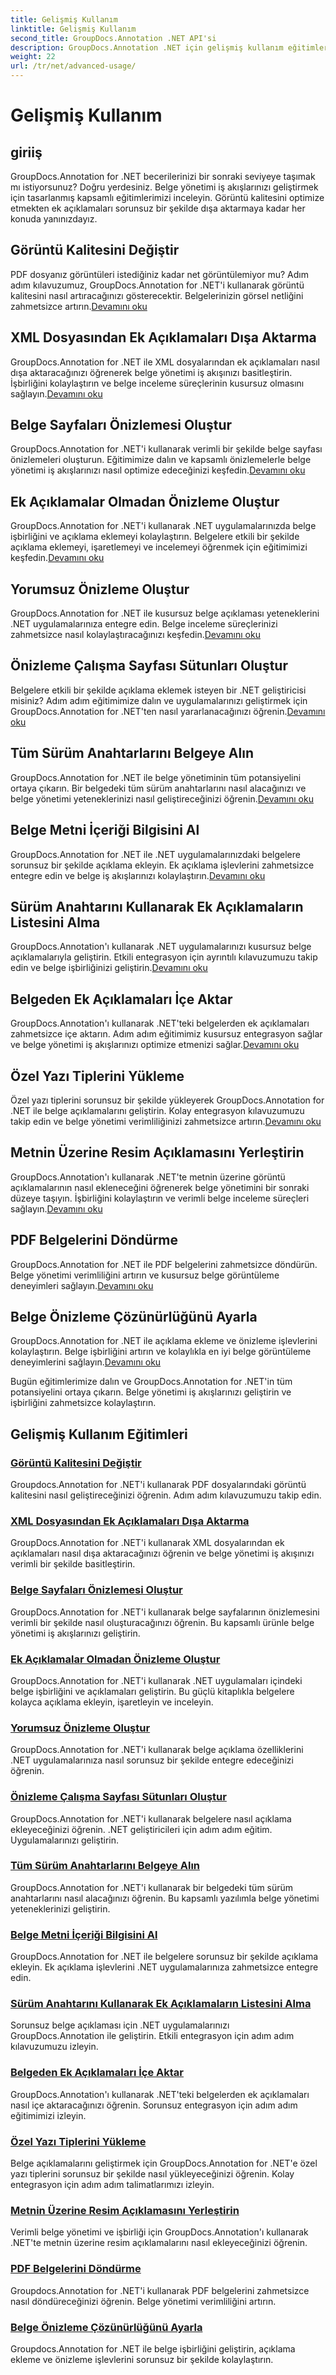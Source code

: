 ```yaml
---
title: Gelişmiş Kullanım
linktitle: Gelişmiş Kullanım
second_title: GroupDocs.Annotation .NET API'si
description: GroupDocs.Annotation .NET için gelişmiş kullanım eğitimlerini keşfedin. Görüntü kalitesi, açıklamaların dışa aktarımı ve daha fazlası hakkında adım adım kılavuzlarla belge yönetimini geliştirin.
weight: 22
url: /tr/net/advanced-usage/
---
```


# Gelişmiş Kullanım

## giriiş

GroupDocs.Annotation for .NET becerilerinizi bir sonraki seviyeye taşımak mı istiyorsunuz? Doğru yerdesiniz. Belge yönetimi iş akışlarınızı geliştirmek için tasarlanmış kapsamlı eğitimlerimizi inceleyin. Görüntü kalitesini optimize etmekten ek açıklamaları sorunsuz bir şekilde dışa aktarmaya kadar her konuda yanınızdayız.

## Görüntü Kalitesini Değiştir
 PDF dosyanız görüntüleri istediğiniz kadar net görüntülemiyor mu? Adım adım kılavuzumuz, GroupDocs.Annotation for .NET'i kullanarak görüntü kalitesini nasıl artıracağınızı gösterecektir. Belgelerinizin görsel netliğini zahmetsizce artırın.[Devamını oku](./change-image-quality/)

## XML Dosyasından Ek Açıklamaları Dışa Aktarma
 GroupDocs.Annotation for .NET ile XML dosyalarından ek açıklamaları nasıl dışa aktaracağınızı öğrenerek belge yönetimi iş akışınızı basitleştirin. İşbirliğini kolaylaştırın ve belge inceleme süreçlerinin kusursuz olmasını sağlayın.[Devamını oku](./export-annotations-xml-file/)

## Belge Sayfaları Önizlemesi Oluştur
GroupDocs.Annotation for .NET'i kullanarak verimli bir şekilde belge sayfası önizlemeleri oluşturun. Eğitimimize dalın ve kapsamlı önizlemelerle belge yönetimi iş akışlarınızı nasıl optimize edeceğinizi keşfedin.[Devamını oku](./generate-document-pages-preview/)

## Ek Açıklamalar Olmadan Önizleme Oluştur
 GroupDocs.Annotation for .NET'i kullanarak .NET uygulamalarınızda belge işbirliğini ve açıklama eklemeyi kolaylaştırın. Belgelere etkili bir şekilde açıklama eklemeyi, işaretlemeyi ve incelemeyi öğrenmek için eğitimimizi keşfedin.[Devamını oku](./generate-preview-without-annotations/)

## Yorumsuz Önizleme Oluştur
 GroupDocs.Annotation for .NET ile kusursuz belge açıklaması yeteneklerini .NET uygulamalarınıza entegre edin. Belge inceleme süreçlerinizi zahmetsizce nasıl kolaylaştıracağınızı keşfedin.[Devamını oku](./generate-preview-without-comments/)

## Önizleme Çalışma Sayfası Sütunları Oluştur
 Belgelere etkili bir şekilde açıklama eklemek isteyen bir .NET geliştiricisi misiniz? Adım adım eğitimimize dalın ve uygulamalarınızı geliştirmek için GroupDocs.Annotation for .NET'ten nasıl yararlanacağınızı öğrenin.[Devamını oku](./generate-preview-worksheet-columns/)

## Tüm Sürüm Anahtarlarını Belgeye Alın
GroupDocs.Annotation for .NET ile belge yönetiminin tüm potansiyelini ortaya çıkarın. Bir belgedeki tüm sürüm anahtarlarını nasıl alacağınızı ve belge yönetimi yeteneklerinizi nasıl geliştireceğinizi öğrenin.[Devamını oku](./get-all-version-keys-document/)

## Belge Metni İçeriği Bilgisini Al
 GroupDocs.Annotation for .NET ile .NET uygulamalarınızdaki belgelere sorunsuz bir şekilde açıklama ekleyin. Ek açıklama işlevlerini zahmetsizce entegre edin ve belge iş akışlarınızı kolaylaştırın.[Devamını oku](./get-document-text-content-information/)

## Sürüm Anahtarını Kullanarak Ek Açıklamaların Listesini Alma
 GroupDocs.Annotation'ı kullanarak .NET uygulamalarınızı kusursuz belge açıklamalarıyla geliştirin. Etkili entegrasyon için ayrıntılı kılavuzumuzu takip edin ve belge işbirliğinizi geliştirin.[Devamını oku](./get-list-annotations-version-key/)

## Belgeden Ek Açıklamaları İçe Aktar
 GroupDocs.Annotation'ı kullanarak .NET'teki belgelerden ek açıklamaları zahmetsizce içe aktarın. Adım adım eğitimimiz kusursuz entegrasyon sağlar ve belge yönetimi iş akışlarınızı optimize etmenizi sağlar.[Devamını oku](./import-annotations-from-document/)

## Özel Yazı Tiplerini Yükleme
Özel yazı tiplerini sorunsuz bir şekilde yükleyerek GroupDocs.Annotation for .NET ile belge açıklamalarını geliştirin. Kolay entegrasyon kılavuzumuzu takip edin ve belge yönetimi verimliliğinizi zahmetsizce artırın.[Devamını oku](./loading-custom-fonts/)

## Metnin Üzerine Resim Açıklamasını Yerleştirin
 GroupDocs.Annotation'ı kullanarak .NET'te metnin üzerine görüntü açıklamalarının nasıl ekleneceğini öğrenerek belge yönetimini bir sonraki düzeye taşıyın. İşbirliğini kolaylaştırın ve verimli belge inceleme süreçleri sağlayın.[Devamını oku](./put-image-annotation-over-text/)

## PDF Belgelerini Döndürme
 GroupDocs.Annotation for .NET ile PDF belgelerini zahmetsizce döndürün. Belge yönetimi verimliliğini artırın ve kusursuz belge görüntüleme deneyimleri sağlayın.[Devamını oku](./rotating-pdf-documents/)

## Belge Önizleme Çözünürlüğünü Ayarla
 GroupDocs.Annotation for .NET ile açıklama ekleme ve önizleme işlevlerini kolaylaştırın. Belge işbirliğini artırın ve kolaylıkla en iyi belge görüntüleme deneyimlerini sağlayın.[Devamını oku](./set-document-preview-resolution/)

Bugün eğitimlerimize dalın ve GroupDocs.Annotation for .NET'in tüm potansiyelini ortaya çıkarın. Belge yönetimi iş akışlarınızı geliştirin ve işbirliğini zahmetsizce kolaylaştırın.
## Gelişmiş Kullanım Eğitimleri
### [Görüntü Kalitesini Değiştir](./change-image-quality/)
Groupdocs.Annotation for .NET'i kullanarak PDF dosyalarındaki görüntü kalitesini nasıl geliştireceğinizi öğrenin. Adım adım kılavuzumuzu takip edin.
### [XML Dosyasından Ek Açıklamaları Dışa Aktarma](./export-annotations-xml-file/)
GroupDocs.Annotation for .NET'i kullanarak XML dosyalarından ek açıklamaları nasıl dışa aktaracağınızı öğrenin ve belge yönetimi iş akışınızı verimli bir şekilde basitleştirin.
### [Belge Sayfaları Önizlemesi Oluştur](./generate-document-pages-preview/)
GroupDocs.Annotation for .NET'i kullanarak belge sayfalarının önizlemesini verimli bir şekilde nasıl oluşturacağınızı öğrenin. Bu kapsamlı ürünle belge yönetimi iş akışlarınızı geliştirin.
### [Ek Açıklamalar Olmadan Önizleme Oluştur](./generate-preview-without-annotations/)
GroupDocs.Annotation for .NET'i kullanarak .NET uygulamaları içindeki belge işbirliğini ve açıklamaları geliştirin. Bu güçlü kitaplıkla belgelere kolayca açıklama ekleyin, işaretleyin ve inceleyin.
### [Yorumsuz Önizleme Oluştur](./generate-preview-without-comments/)
GroupDocs.Annotation for .NET'i kullanarak belge açıklama özelliklerini .NET uygulamalarınıza nasıl sorunsuz bir şekilde entegre edeceğinizi öğrenin.
### [Önizleme Çalışma Sayfası Sütunları Oluştur](./generate-preview-worksheet-columns/)
GroupDocs.Annotation for .NET'i kullanarak belgelere nasıl açıklama ekleyeceğinizi öğrenin. .NET geliştiricileri için adım adım eğitim. Uygulamalarınızı geliştirin.
### [Tüm Sürüm Anahtarlarını Belgeye Alın](./get-all-version-keys-document/)
GroupDocs.Annotation for .NET'i kullanarak bir belgedeki tüm sürüm anahtarlarını nasıl alacağınızı öğrenin. Bu kapsamlı yazılımla belge yönetimi yeteneklerinizi geliştirin.
### [Belge Metni İçeriği Bilgisini Al](./get-document-text-content-information/)
GroupDocs.Annotation for .NET ile belgelere sorunsuz bir şekilde açıklama ekleyin. Ek açıklama işlevlerini .NET uygulamalarınıza zahmetsizce entegre edin.
### [Sürüm Anahtarını Kullanarak Ek Açıklamaların Listesini Alma](./get-list-annotations-version-key/)
Sorunsuz belge açıklaması için .NET uygulamalarınızı GroupDocs.Annotation ile geliştirin. Etkili entegrasyon için adım adım kılavuzumuzu izleyin.
### [Belgeden Ek Açıklamaları İçe Aktar](./import-annotations-from-document/)
GroupDocs.Annotation'ı kullanarak .NET'teki belgelerden ek açıklamaları nasıl içe aktaracağınızı öğrenin. Sorunsuz entegrasyon için adım adım eğitimimizi izleyin.
### [Özel Yazı Tiplerini Yükleme](./loading-custom-fonts/)
Belge açıklamalarını geliştirmek için GroupDocs.Annotation for .NET'e özel yazı tiplerini sorunsuz bir şekilde nasıl yükleyeceğinizi öğrenin. Kolay entegrasyon için adım adım talimatlarımızı izleyin.
### [Metnin Üzerine Resim Açıklamasını Yerleştirin](./put-image-annotation-over-text/)
Verimli belge yönetimi ve işbirliği için GroupDocs.Annotation'ı kullanarak .NET'te metnin üzerine resim açıklamalarını nasıl ekleyeceğinizi öğrenin.
### [PDF Belgelerini Döndürme](./rotating-pdf-documents/)
Groupdocs.Annotation for .NET'i kullanarak PDF belgelerini zahmetsizce nasıl döndüreceğinizi öğrenin. Belge yönetimi verimliliğini artırın.
### [Belge Önizleme Çözünürlüğünü Ayarla](./set-document-preview-resolution/)
Groupdocs.Annotation for .NET ile belge işbirliğini geliştirin, açıklama ekleme ve önizleme işlevlerini sorunsuz bir şekilde kolaylaştırın.